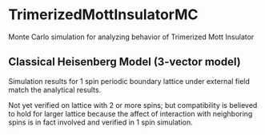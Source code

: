 # TrimerizedMottInsulatorMC
Monte Carlo simulation for analyzing behavior of Trimerized Mott Insulator

## Classical Heisenberg Model (3-vector model)

Simulation results for 1 spin periodic boundary lattice under external field match the analytical results.

Not yet verified on lattice with 2 or more spins; but compatibility is believed to hold for larger lattice because the affect of interaction with neighboring spins is in fact involved and verified in 1 spin simulation.
